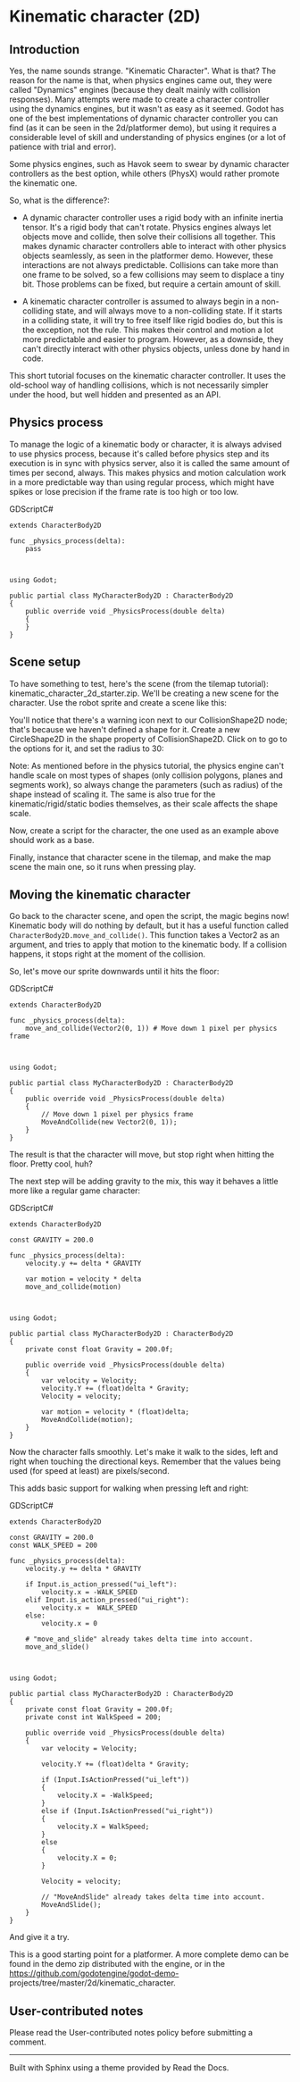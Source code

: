 # Kinematic character (2D)

## Introduction

Yes, the name sounds strange. "Kinematic Character". What is that? The reason
for the name is that, when physics engines came out, they were called
"Dynamics" engines (because they dealt mainly with collision responses). Many
attempts were made to create a character controller using the dynamics
engines, but it wasn't as easy as it seemed. Godot has one of the best
implementations of dynamic character controller you can find (as it can be
seen in the 2d/platformer demo), but using it requires a considerable level of
skill and understanding of physics engines (or a lot of patience with trial
and error).

Some physics engines, such as Havok seem to swear by dynamic character
controllers as the best option, while others (PhysX) would rather promote the
kinematic one.

So, what is the difference?:

  * A dynamic character controller uses a rigid body with an infinite inertia tensor. It's a rigid body that can't rotate. Physics engines always let objects move and collide, then solve their collisions all together. This makes dynamic character controllers able to interact with other physics objects seamlessly, as seen in the platformer demo. However, these interactions are not always predictable. Collisions can take more than one frame to be solved, so a few collisions may seem to displace a tiny bit. Those problems can be fixed, but require a certain amount of skill.

  * A kinematic character controller is assumed to always begin in a non-colliding state, and will always move to a non-colliding state. If it starts in a colliding state, it will try to free itself like rigid bodies do, but this is the exception, not the rule. This makes their control and motion a lot more predictable and easier to program. However, as a downside, they can't directly interact with other physics objects, unless done by hand in code.

This short tutorial focuses on the kinematic character controller. It uses the
old-school way of handling collisions, which is not necessarily simpler under
the hood, but well hidden and presented as an API.

## Physics process

To manage the logic of a kinematic body or character, it is always advised to
use physics process, because it's called before physics step and its execution
is in sync with physics server, also it is called the same amount of times per
second, always. This makes physics and motion calculation work in a more
predictable way than using regular process, which might have spikes or lose
precision if the frame rate is too high or too low.

GDScriptC#

    
    
    extends CharacterBody2D
    
    func _physics_process(delta):
        pass
    
    
    
    using Godot;
    
    public partial class MyCharacterBody2D : CharacterBody2D
    {
        public override void _PhysicsProcess(double delta)
        {
        }
    }
    

## Scene setup

To have something to test, here's the scene (from the tilemap tutorial):
kinematic_character_2d_starter.zip. We'll be creating a new scene for the
character. Use the robot sprite and create a scene like this:

You'll notice that there's a warning icon next to our CollisionShape2D node;
that's because we haven't defined a shape for it. Create a new CircleShape2D
in the shape property of CollisionShape2D. Click on <CircleShape2D> to go to
the options for it, and set the radius to 30:

Note: As mentioned before in the physics tutorial, the physics engine can't
handle scale on most types of shapes (only collision polygons, planes and
segments work), so always change the parameters (such as radius) of the shape
instead of scaling it. The same is also true for the kinematic/rigid/static
bodies themselves, as their scale affects the shape scale.

Now, create a script for the character, the one used as an example above
should work as a base.

Finally, instance that character scene in the tilemap, and make the map scene
the main one, so it runs when pressing play.

## Moving the kinematic character

Go back to the character scene, and open the script, the magic begins now!
Kinematic body will do nothing by default, but it has a useful function called
`CharacterBody2D.move_and_collide()`. This function takes a Vector2 as an
argument, and tries to apply that motion to the kinematic body. If a collision
happens, it stops right at the moment of the collision.

So, let's move our sprite downwards until it hits the floor:

GDScriptC#

    
    
    extends CharacterBody2D
    
    func _physics_process(delta):
        move_and_collide(Vector2(0, 1)) # Move down 1 pixel per physics frame
    
    
    
    using Godot;
    
    public partial class MyCharacterBody2D : CharacterBody2D
    {
        public override void _PhysicsProcess(double delta)
        {
            // Move down 1 pixel per physics frame
            MoveAndCollide(new Vector2(0, 1));
        }
    }
    

The result is that the character will move, but stop right when hitting the
floor. Pretty cool, huh?

The next step will be adding gravity to the mix, this way it behaves a little
more like a regular game character:

GDScriptC#

    
    
    extends CharacterBody2D
    
    const GRAVITY = 200.0
    
    func _physics_process(delta):
        velocity.y += delta * GRAVITY
    
        var motion = velocity * delta
        move_and_collide(motion)
    
    
    
    using Godot;
    
    public partial class MyCharacterBody2D : CharacterBody2D
    {
        private const float Gravity = 200.0f;
    
        public override void _PhysicsProcess(double delta)
        {
            var velocity = Velocity;
            velocity.Y += (float)delta * Gravity;
            Velocity = velocity;
    
            var motion = velocity * (float)delta;
            MoveAndCollide(motion);
        }
    }
    

Now the character falls smoothly. Let's make it walk to the sides, left and
right when touching the directional keys. Remember that the values being used
(for speed at least) are pixels/second.

This adds basic support for walking when pressing left and right:

GDScriptC#

    
    
    extends CharacterBody2D
    
    const GRAVITY = 200.0
    const WALK_SPEED = 200
    
    func _physics_process(delta):
        velocity.y += delta * GRAVITY
    
        if Input.is_action_pressed("ui_left"):
            velocity.x = -WALK_SPEED
        elif Input.is_action_pressed("ui_right"):
            velocity.x =  WALK_SPEED
        else:
            velocity.x = 0
    
        # "move_and_slide" already takes delta time into account.
        move_and_slide()
    
    
    
    using Godot;
    
    public partial class MyCharacterBody2D : CharacterBody2D
    {
        private const float Gravity = 200.0f;
        private const int WalkSpeed = 200;
    
        public override void _PhysicsProcess(double delta)
        {
            var velocity = Velocity;
    
            velocity.Y += (float)delta * Gravity;
    
            if (Input.IsActionPressed("ui_left"))
            {
                velocity.X = -WalkSpeed;
            }
            else if (Input.IsActionPressed("ui_right"))
            {
                velocity.X = WalkSpeed;
            }
            else
            {
                velocity.X = 0;
            }
    
            Velocity = velocity;
    
            // "MoveAndSlide" already takes delta time into account.
            MoveAndSlide();
        }
    }
    

And give it a try.

This is a good starting point for a platformer. A more complete demo can be
found in the demo zip distributed with the engine, or in the
https://github.com/godotengine/godot-demo-
projects/tree/master/2d/kinematic_character.

## User-contributed notes

Please read the User-contributed notes policy before submitting a comment.

* * *

Built with Sphinx using a theme provided by Read the Docs.

